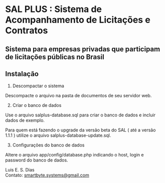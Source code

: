 # SAL PLUS : Sistema de Acompanhamento de Licitações e Contratos    

## Sistema para empresas privadas que participam de licitações públicas no Brasil

## Instalação  

1. Descompactar o sistema  

Descompacte o arquivo na pasta de documentos de seu servidor web.  

2. Criar o banco de dados  

Use o arquivo salplus-database.sql para criar o banco de dados e incluir dados de exemplo.  

Para quem está fazendo o upgrade da versão beta do SAL ( até a versão 1.1.1 ) utilize o 
arquivo salplus-database-update.sql.  

3. Configurações do banco de dados  

Altere o arquivo app/config/database.php indicando o host, login e password do banco de dados.  

Luis E. S. Dias  
Contato: smartbyte.systems@gmail.com